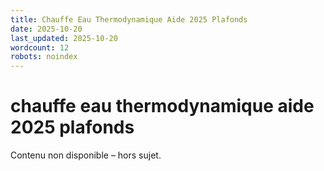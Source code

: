 ```yaml
---
title: Chauffe Eau Thermodynamique Aide 2025 Plafonds
date: 2025-10-20
last_updated: 2025-10-20
wordcount: 12
robots: noindex
---
```


# chauffe eau thermodynamique aide 2025 plafonds

Contenu non disponible – hors sujet.